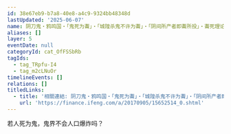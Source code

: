 ```yaml
---
id: 38e67eb9-b7a8-40e8-a4c9-9324bb48348d
lastUpdated: '2025-06-07'
name: 阴刀鬼・鸦鸣国・「鬼死为聻」・「城隍杀鬼不许为聻」・「阴间所产者即聻所投」・聻死理论的互联网起源考证
aliases: []
layer: 5
eventDate: null
categoryId: cat_OfFSSbRb
tagIds:
  - tag_TRpfu-I4
  - tag_m2cLNuOr
timelineEvents: []
relations: []
titledLinks:
  - title: '相關連結: 阴刀鬼・鸦鸣国・「鬼死为聻」・「城隍杀鬼不许为聻」・「阴间所产者即聻所投」・聻死理论的互联网起源考证'
    url: 'https://finance.ifeng.com/a/20170905/15652514_0.shtml'
---
```

若人死为鬼，鬼界不会人口爆炸吗？

